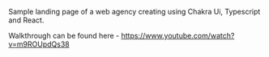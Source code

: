 Sample landing page of a web agency creating using Chakra Ui, Typescript and React.

Walkthrough can be found here - https://www.youtube.com/watch?v=m9ROUpdQs38
